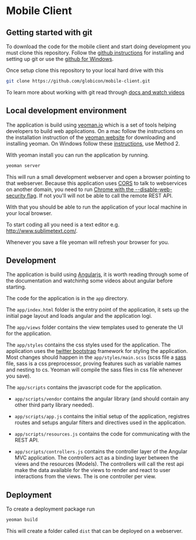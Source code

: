# Mobile Client

## Getting started with git
To download the code for the mobile client and start doing development you must clone this repository. Follow the [github instructions]( https://help.github.com/articles/set-up-git) for installing and setting up git or use the [github for Windows](http://windows.github.com/).

Once setup clone this repository to your local hard drive with this

```bash
git clone https://github.com/globicon/mobile-client.git
````

To learn more about working with git read through [docs and watch videos](http://git-scm.com/doc)

## Local development environment
The application is build using [yeoman.io](http://yeoman.io/) which is a set of tools helping developers to build web applications. On a mac follow the instructions on the installation instruction of the [yeoman website](http://yeoman.io/installation.html) for downloading and installing yeoman. On Windows follow these [instructions](http://decodize.com/css/installing-yeoman-front-end-development-stack-windows/), use Method 2.

With yeoman install you can run the application by running.

```bash
yeoman server
``` 

This will run a small development webserver and open a browser pointing to that webserver. Because this application uses [CORS](http://en.wikipedia.org/wiki/Cross-origin_resource_sharing) to talk to webservices on another domain, you need to run [Chrome with the --disable-web-security flag](http://stackoverflow.com/questions/3102819/chrome-disable-same-origin-policy). If not you'll will not be able to call the remote REST API.

With that you should be able to run the application of your local machine in your local browser. 

To start coding all you need is a text editor e.g. http://www.sublimetext.com/. 

Whenever you save a file yeoman will refresh your browser for you.

## Development
The application is build using [Angularjs](http://angularjs.org/), it is worth reading through some of the documentation and watchinhg some videos about angular before starting.

The code for the application is in the `app` directory. 

The `app/index.html` folder is the entry point of the application, it sets up the initial page layout and loads angular and the application logi. 

The `app/views` folder contains the view templates used to generate the UI for the application.

The `app/styles` contains the css styles used for the application. The application uses the [twitter bootstrap](http://twitter.github.com/bootstrap/) framework for styling the application. Most changes should happen in the `app/styles/main.scss` (scss file a [sass](http://sass-lang.com/) file, sass is a css preprocessor, proving features such as variable names and nesting to cs. Yeoman will compile the sass files in css file whenever you save).

The `app/scripts` contains the javascript code for the application. 

* `app/scripts/vendor` contains the angular library (and should contain any other third party library needed). 

* `app/scripts/app.js` contains the initial setup of the application, registres routes and setups angular filters and directives used in the application.

* `app/scripts/resources.js` contains the code for communicating with the REST API. 

* `app/scripts/controllers.js` contains the controller layer of the Angular MVC application. The controllers act as a binding layer between the views and the resources (Models). The controllers will call the rest api make the data available for the views to render and react to user interactions from the views. The is one controller per view. 

## Deployment
To create a deployment package run

```bash
yeoman build
````

This will create a folder called `dist` that can be deployed on a webserver.



